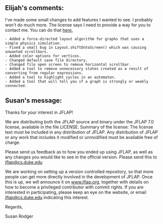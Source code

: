 Elijah's comments:
--------------------------------------------------------------------
I've made some small changes to add features I wanted to see. I probably won't do much more.
The license says I need to provide a way for you to contact me. You can do that [here.](https://elijahcirioli.com/contact/) 

    - Added a force-directed layout algorithm for graphs that uses a simple physics simulation.
    - Fixed a small bug in Layout.shiftOntoScreen() which was causing unwanted scrollbars.
    - Added color options for vertices.
    - Changed default save file directory.
    - Changed file open screen to remove horizontal scrollbar.
    - Added a tool to remove unnecessary states created as a result of converting from regular expressions.
    - Added a tool to highlight cycles in an automaton.
    - Added a tool that will tell you if a graph is strongly or weakly connected.
    

Susan's message:
--------------------------------------------------------------------
Thanks for your interest in JFLAP!

We are distributing both the JFLAP source and binary under the JFLAP 7.0 license, available in the file LICENSE.
Summary of the license: The license text must be included in any distribution of JFLAP. Any distribution of JFLAP or any work that includes it modified or unmodified must be available free of charge.

Please send us feedback as to how you ended up using JFLAP, as well as any changes you would like to see in the official version. Please send this to jflap@cs.duke.edu

We are working on setting up a version controlled repository, so that more people can get more directly involved in the development of JFLAP.
Once this is up, we will announce it on www.jflap.org, together with details on how to become a privileged contributor with commit rights. 
If you are interested in participating, please keep an eye on the website, or email jflap@cs.duke.edu indicating this interest.


Regards,

Susan Rodger
